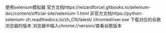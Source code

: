 使用selenium模拟器 
  官方文档https://wizardforcel.gitbooks.io/selenium-doc/content/official-site/selenium-1.html
  非官方文档https://python-selenium-zh.readthedocs.io/zh_CN/latest/
chromedriver.exe 下载对应的谷歌浏览器的版本  浏览器中输入chrome://version/查看谷歌版本


